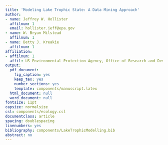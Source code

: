 ```yaml
---
title: 'Modeling Lake Trophic State: A Data Mining Approach'
author: 
- name: Jeffrey W. Hollister
  affilnum: 1
  email: hollister.jeff@epa.gov
- name: W. Bryan Milstead
  affilnum: 1
- name: Betty J. Kreakie
  affilnum: 1
affiliation:
- affilnum: 1
  affil: US Environmental Protection Agency, Office of Research and Development, National     Health and Environmental Effects Research Laboratory, Atlantic Ecology Division, 27 Tarzwell Drive  Narragansett, RI, 02882, USA
output:
  pdf_document:
    fig_caption: yes
    keep_tex: yes
    number_sections: yes
    template: components/manuscript.latex
  html_document: null
  word_document: null
fontsize: 11pt
capsize: normalsize
csl: components/ecology.csl
documentclass: article
spacing: doublespacing
linenumbers: yes
bibliography: components/LakeTrophicModelling.bib
abstract: no
---
```


<!--
%\VignetteEngine{knitr::rmarkdown}
%\VignetteIndexEntry{Modeling Lake Trophic State: A Data Mining Approach}
-->

























































